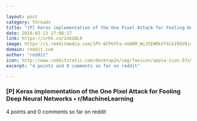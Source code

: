 ```yaml
---

layout: post
category: threads
title: "[P] Keras implementation of the One Pixel Attack for Fooling Deep Neural Networks"
date: 2018-02-23 17:08:17
link: https://vrhk.co/2okG8L0
image: https://i.redditmedia.com/1PV-6CPGfFa-xGHKM_WiJtEWRkVf4ikI9GV8jcemUBw.jpg?w=320&s=50a825bccd923caa3b2868016519a80d
domain: reddit.com
author: "reddit"
icon: http://www.redditstatic.com/desktop2x/img/favicon/apple-icon-57x57.png
excerpt: "4 points and 0 comments so far on reddit"

---
```


### [P] Keras implementation of the One Pixel Attack for Fooling Deep Neural Networks • r/MachineLearning

4 points and 0 comments so far on reddit